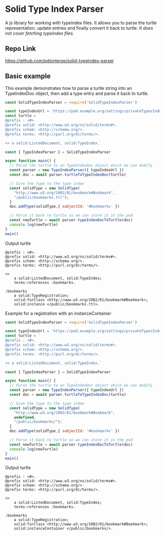 # Solid Type Index Parser

A js library for working with typeindex files. It allows you to parse the turtle representation, update entries and finally convert it back to turtle. *It does not cover fetching typeindex files.*

## Repo Link
https://github.com/pdsinterop/solid-typeindex-parser
 
## Basic example
This example demonstrates how to parse a turtle string into an TypeIndexDoc object, then add a type entry and parse it back to turtle.

```javascript
const SolidTypeIndexParser = require('SolidTypeIndexParser')

const typeIndexUrl = 'https://pod.example.org/settings/privateTypesIndex.ttl'
const turtle = `
@prefix : <#>.
@prefix solid: <http://www.w3.org/ns/solid/terms#>.
@prefix schem: <http://schema.org/>.
@prefix terms: <http://purl.org/dc/terms/>.

<> a solid:ListedDocument, solid:TypeIndex.`

const { TypeIndexParser } = SolidTypeIndexParser

async function main() {
  // Parse the turtle to an TypeIndexDoc object which we can modify
  const parser = new TypeIndexParser({ typeIndexUrl })
  const doc = await parser.turtleToTypeIndexDoc(turtle)

  // Give the type to the type index
  const solidType = new SolidType(
    "http://www.w3.org/2002/01/bookmark#Bookmark",
    "/public/bookmarks.ttl");
  }
  doc.addType(solidType,{ subjectId: '#bookmarks' })

  // Parse it back to turtle so we can store it in the pod
  const newTurtle = await parser.typeIndexDocToTurtle(doc)
  console.log(newTurtle)
}
main()
```

Output turtle
```text/turtle
@prefix : <#>.
@prefix solid: <http://www.w3.org/ns/solid/terms#>.
@prefix schem: <http://schema.org/>.
@prefix terms: <http://purl.org/dc/terms/>.

<>
    a solid:ListedDocument, solid:TypeIndex;
    terms:references :bookmarks.

:bookmarks
    a solid:TypeRegistration;
    solid:forClass <http://www.w3.org/2002/01/bookmark#Bookmark>;
    solid:instance </public/bookmarks.ttl>.
```

Example for a registration with an instanceContainer
```javascript
const SolidTypeIndexParser = require('SolidTypeIndexParser')

const typeIndexUrl = 'https://pod.example.org/settings/privateTypesIndex.ttl'
const turtle = `
@prefix : <#>.
@prefix solid: <http://www.w3.org/ns/solid/terms#>.
@prefix schem: <http://schema.org/>.
@prefix terms: <http://purl.org/dc/terms/>.

<> a solid:ListedDocument, solid:TypeIndex.`

const { TypeIndexParser } = SolidTypeIndexParser

async function main() {
  // Parse the turtle to an TypeIndexDoc object which we can modify
  const parser = new TypeIndexParser({ typeIndexUrl })
  const doc = await parser.turtleToTypeIndexDoc(turtle)

  // Give the type to the type index
  const solidType = new SolidType(
    "http://www.w3.org/2002/01/bookmark#Bookmark",
    undefined,
    "/public/bookmarks/");
  }
  doc.addType(solidType,{ subjectId: '#bookmarks' })

  // Parse it back to turtle so we can store it in the pod
  const newTurtle = await parser.typeIndexDocToTurtle(doc)
  console.log(newTurtle)
}
main()
```

Output turtle
```text/turtle
@prefix : <#>.
@prefix solid: <http://www.w3.org/ns/solid/terms#>.
@prefix schem: <http://schema.org/>.
@prefix terms: <http://purl.org/dc/terms/>.

<>
    a solid:ListedDocument, solid:TypeIndex;
    terms:references :bookmarks.

:bookmarks
    a solid:TypeRegistration;
    solid:forClass <http://www.w3.org/2002/01/bookmark#Bookmark>;
    solid:instanceContainer </public/bookmarks/>.
```
